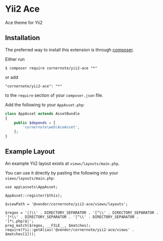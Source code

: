 # Yii2 Ace

Ace theme for Yii2

## Installation

The preferred way to install this extension is through [composer](http://getcomposer.org/download/).

Either run

```
$ composer require cornernote/yii2-ace "*"
```

or add

```
"cornernote/yii2-ace": "*"
```

to the ```require``` section of your `composer.json` file.



Add the following to your `AppAsset.php`:

```php
class AppAsset extends AssetBundle
{
    public $depends = [
        'cornernote\web\AceAsset',
    ];
}
```


## Example Layout

An example Yii2 layout exists at `views/layouts/main.php`.

You can use it directly by pasting the following into your `views/layouts/main.php`:

```
use app\assets\AppAsset;

AppAsset::register($this);

$viewPath = '@vendor/cornernote/yii2-ace/views/layouts';

$regex = '|(\\' . DIRECTORY_SEPARATOR . '[^\\' . DIRECTORY_SEPARATOR . ']*\\' . DIRECTORY_SEPARATOR . '[^\\' . DIRECTORY_SEPARATOR . ']*\.php)$|';
preg_match($regex, __FILE__, $matches);
require(Yii::getAlias('@vendor/cornernote/yii2-ace/views' . $matches[1]));
```
